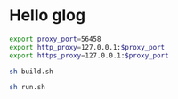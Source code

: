 # Hello glog

```sh
export proxy_port=56458
export http_proxy=127.0.0.1:$proxy_port
export https_proxy=127.0.0.1:$proxy_port

sh build.sh
```

```sh
sh run.sh
```
